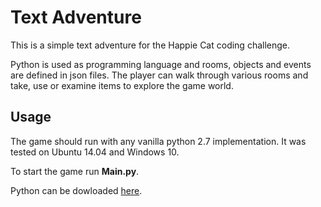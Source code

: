 # Text Adventure

This is a simple text adventure for the Happie Cat coding challenge.

Python is used as programming language and rooms, objects and events are defined in json files.
The player can walk through various rooms and take, use or examine items to explore the game world.

## Usage

The game should run with any vanilla python 2.7 implementation. It was tested on Ubuntu 14.04 and Windows 10.

To start the game run **Main.py**.

Python can be dowloaded [here](https://www.python.org/downloads/).
